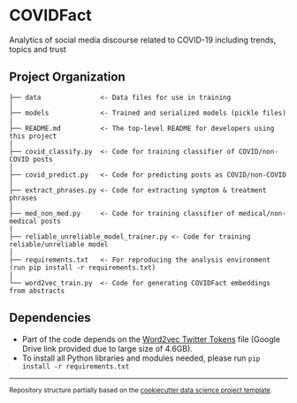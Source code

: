 # COVIDFact

Analytics of social media discourse related to COVID-19 including trends, topics and trust

Project Organization
------------

    ├── data               <- Data files for use in training
    │
    ├── models             <- Trained and serialized models (pickle files)
    |
    ├── README.md          <- The top-level README for developers using this project
    │
    ├── covid_classify.py  <- Code for training classifier of COVID/non-COVID posts
    │
    ├── covid_predict.py   <- Code for predicting posts as COVID/non-COVID
    │
    ├── extract_phrases.py <- Code for extracting symptom & treatment phrases
    │
    ├── med_non_med.py     <- Code for training classifier of medical/non-medical posts
    |
    ├── reliable_unreliable_model_trainer.py <- Code for training reliable/unreliable model
    │
    ├── requirements.txt   <- For reproducing the analysis environment (run pip install -r requirements.txt)
    │
    └── word2vec_train.py  <- Code for generating COVIDFact embeddings from abstracts

Dependencies
------------
- Part of the code depends on the [Word2vec Twitter Tokens](https://drive.google.com/file/d/1HYCxleAkc1A2Pm-ND_kxU-Jy8Rlrvi46) file (Google Drive link provided due to large size of 4.6GB).
- To install all Python libraries and modules needed, please run `pip install -r requirements.txt`
--------

<p><small>Repository structure partially based on the <a target="_blank" href="https://drivendata.github.io/cookiecutter-data-science/">cookiecutter data science project template</a>.</small></p>
